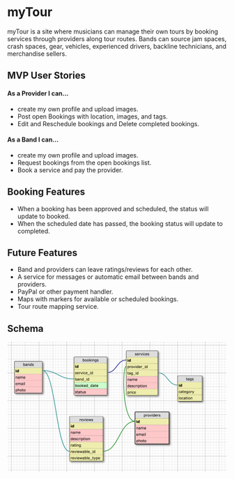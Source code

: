 # myTour

myTour is a site where musicians can manage their own tours by booking services through providers along tour routes. Bands can source jam spaces, crash spaces, gear, vehicles, experienced drivers, backline technicians, and merchandise sellers.

## MVP User Stories

#### As a Provider I can...
* create my own profile and upload images.
* Post open Bookings with location, images, and tags.
* Edit and Reschedule bookings and Delete completed bookings.

#### As a Band I can...
* create my own profile and upload images.
* Request bookings from the open bookings list.
* Book a service and pay the provider.

## Booking Features
* When a booking has been approved and scheduled, the status will update to booked.
* When the scheduled date has passed, the booking status will update to completed.


## Future Features
* Band and providers can leave ratings/reviews for each other.
* A service for messages or automatic email between bands and providers.
* PayPal or other payment handler.
* Maps with markers for available or scheduled bookings.
* Tour route mapping service.

## Schema
![Database Schema](images/jamspace_schema_v1.png)
